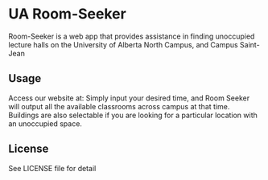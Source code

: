 # UA Room-Seeker
Room-Seeker is a web app that provides assistance in finding unoccupied lecture halls on the University of Alberta North Campus, and Campus Saint-Jean


## Usage
Access our website at:
Simply input your desired time, and Room Seeker will output all the available classrooms across campus at that time. Buildings are also selectable if you are looking for a particular location with an unoccupied space.

## License
See LICENSE file for detail
